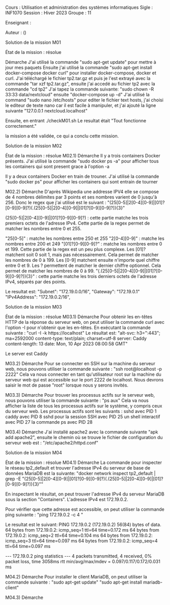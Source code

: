 Cours : Utilisation et administration des systèmes informatiques
Sigle : INF1070
Session : Hiver 2023
Groupe : 11

Enseignant : <Johnny Tsheke Shele>

Auteur : <Bouargan Zakariae> (<BOUZ90340206>)

Solution de la mission M01

État de la mission : résolue

Démarche
J'ai utilisé la commande "sudo apt-get update" pour mettre à jour mes paquets
Ensuite j'ai utilisé la commande "sudo apt-get install docker-compose docker curl" pour installer docker-compose, docker et curl. 
J'ai téléchargé le fichier tp2.tar.gz et puis je l'est extrayé avec la commande "tar xzf tp2.tar.gz", ensuite j'ai accedé au fichier tp2 avec la commande "cd tp2"
J'ai tapez la commande suivante: "sudo chown -R 33:33 data/nextcloud" ensuite "docker-compose up -d"
J'ai utilisé la command "sudo nano /etc/hosts"  pour editer le fichier text hosts, j'ai choisi le editeur de texte nano car il est facile à manipuler, et j'ai ajouté la ligne suivante "127.0.0.1 nextcloud.localhost"

Ensuite, en entrant
./checkM01.sh
Le resultat était "Tout fonctionne correctement." 

la mission a été validée, ce qui a conclu cette mission.


Solution de la mission M02

État de la mission : résolue
M02.1)
Démarche
Il y a trois containers Docker présents.
J'ai utilisé la commande "sudo docker ps -a" pour afficher tous les containers qui sont present grace à l'option -a 

Il y a deux containers Docker en train de trouner.
J'ai utilisé la commande "sudo docker ps" pour afficher les containers qui sont entrain de tourner

M02.2)
Démarche
D'après Wikipedia une addresse IPV4 elle se compose de 4 nombres délimites par 3 points et ses nombres varient de 0 jusqu'à 256. Donc le regex que j'ai utilisé est le suivant : "(25[0-5]|2[0-4][0-9]|[01]?[0-9][0-9]?)(\.(25[0-5]|2[0-4][0-9]|[01]?[0-9][0-9]?)){3}"

(25[0-5]|2[0-4][0-9]|[01]?[0-9][0-9]?) : cette partie matche les trois premiers octets de l'adresse IPv4. Cette partie de la regex permet de matcher les nombres entre 0 et 255.

"25[0-5]" : matche les nombres entre 250 et 255
"2[0-4][0-9]" : matche les nombres entre 200 et 249
"[01]?[0-9][0-9]?" : matche les nombres entre 0 et 199. Cette partie de la regex est un peu plus complexe. Les [01]? matchent soit 0 soit 1, mais pas nécessairement. Cela permet de matcher les nombres de 0 à 199. Les [0-9] matchent ensuite n'importe quel chiffre entre 0 et 9. Les ? permettent de matcher le dernier chiffre optionnel. Cela permet de matcher les nombres de 0 à 99.
"(\.(25[0-5]|2[0-4][0-9]|[01]?[0-9][0-9]?)){3}" : cette partie matche les trois derniers octets de l'adresse IPv4, séparés par des points.

Le resultat est:
		"Subnet": "172.19.0.0/16",
                    "Gateway": "172.19.0.1"
                "IPv4Address": "172.19.0.2/16",


Solution de la mission M03

État de la mission : résolue
M03.1)
Démarche
Pour obtenir les en-têtes HTTP de la réponse du serveur web, on peut utiliser la commande curl avec l'option -I pour n'obtenir que les en-têtes. En exécutant la commande suivante : "curl -I -k https://localhost"
Le résultat est:
"alt-svc: h3=":443"; ma=2592000
content-type: text/plain; charset=utf-8
server: Caddy
content-length: 13
date: Mon, 10 Apr 2023 08:00:58 GMT"

Le server est Caddy

M03.2)
Démarche
Pour se connecter en SSH sur la machine du serveur web, nous pouvons utiliser la commande suivante : "ssh root@localhost -p 2222"
Cela va nous connecter en tant qu'utilisateur root sur la machine du serveur web qui est accessible sur le port 2222 de localhost. Nous devrons saisir le mot de passe "root" lorsque nous y serons invités.

M03.3)
Démarche
Pour trouver les processus actifs sur le serveur web, nous pouvons utiliser la commande suivante : "ps aux"
Cela va nous afficher la liste de tous les processus actifs sur le système, y compris ceux du serveur web.
Les processus actifs sont les suivants :
	sshd avec PID 1
	caddy avec PID 8
	sshd pour la session SSH avec PID 25
	un shell interactif avec PID 27
	la commande ps avec PID 28
	
M03.4)
Démarche
J'ai installé apache2 avec la commande suivante "apk add apache2", ensuite le chemin où se trouve le fichier de configuration du serveur web est : "/etc/apache2/httpd.conf"

Solution de la mission M04

État de la mission : résolue
M04.1)
Démarche
La commande pour inspecter le réseau tp2_default et trouver l'adresse IPv4 du serveur de base de données MariaDB est la suivante: "docker network inspect tp2_default | grep -E "(25[0-5]|2[0-4][0-9]|[01]?[0-9][0-9]?)(\.(25[0-5]|2[0-4][0-9]|[01]?[0-9][0-9]?)){3}""

En inspectant le résultat, on peut trouver l'adresse IPv4 du serveur MariaDB sous la section "Containers". L'adresse IPv4 est 172.19.0.2.

Pour vérifier que cette adresse est accessible, on peut utiliser la commande ping suivante : "ping 172.19.0.2 -c 4
"

Le resultat est le suivant: 
PING 172.19.0.2 (172.19.0.2) 56(84) bytes of data.
64 bytes from 172.19.0.2: icmp_seq=1 ttl=64 time=0.172 ms
64 bytes from 172.19.0.2: icmp_seq=2 ttl=64 time=0.104 ms
64 bytes from 172.19.0.2: icmp_seq=3 ttl=64 time=0.097 ms
64 bytes from 172.19.0.2: icmp_seq=4 ttl=64 time=0.097 ms

--- 172.19.0.2 ping statistics ---
4 packets transmitted, 4 received, 0% packet loss, time 3058ms
rtt min/avg/max/mdev = 0.097/0.117/0.172/0.031 ms


M04.2)
Démarche
Pour installer le client MariaDB, on peut utiliser la commande suivante : 
"sudo apt-get update"
"sudo apt-get install mariadb-client"

M04.3)
Démarche





















